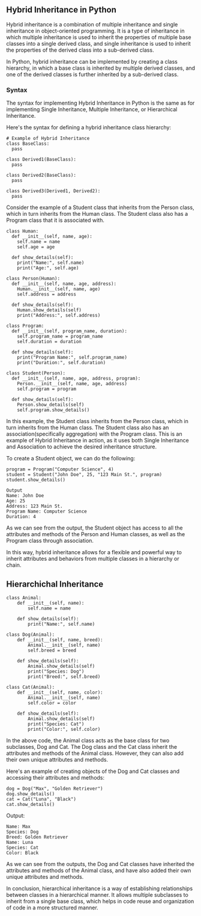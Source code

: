## Hybrid Inheritance in Python
Hybrid inheritance is a combination of multiple inheritance and single inheritance in object-oriented programming. It is a type of inheritance in which multiple inheritance is used to inherit the properties of multiple base classes into a single derived class, and single inheritance is used to inherit the properties of the derived class into a sub-derived class.

In Python, hybrid inheritance can be implemented by creating a class hierarchy, in which a base class is inherited by multiple derived classes, and one of the derived classes is further inherited by a sub-derived class.

### Syntax
The syntax for implementing Hybrid Inheritance in Python is the same as for implementing Single Inheritance, Multiple Inheritance, or Hierarchical Inheritance.

Here's the syntax for defining a hybrid inheritance class hierarchy:
```
# Example of Hybrid Inheritance 
class BaseClass:
  pass

class Derived1(BaseClass):
  pass  

class Derived2(BaseClass):
  pass  

class Derived3(Derived1, Derived2):
  pass
```
Consider the example of a Student class that inherits from the Person class, which in turn inherits from the Human class. The Student class also has a Program class that it is associated with.

```
class Human:
  def __init__(self, name, age):
    self.name = name
    self.age = age
    
  def show_details(self):
    print("Name:", self.name)
    print("Age:", self.age)
    
class Person(Human):
  def __init__(self, name, age, address):
    Human.__init__(self, name, age)
    self.address = address
    
  def show_details(self):
    Human.show_details(self)
    print("Address:", self.address)
    
class Program:
  def __init__(self, program_name, duration):
    self.program_name = program_name
    self.duration = duration
    
  def show_details(self):
    print("Program Name:", self.program_name)
    print("Duration:", self.duration)
    
class Student(Person):
  def __init__(self, name, age, address, program):
    Person.__init__(self, name, age, address)
    self.program = program
    
  def show_details(self):
    Person.show_details(self)
    self.program.show_details()
```
In this example, the Student class inherits from the Person class, which in turn inherits from the Human class. The Student class also has an association(specifically aggregation) with the Program class. This is an example of Hybrid Inheritance in action, as it uses both Single Inheritance and Association to achieve the desired inheritance structure.

To create a Student object, we can do the following:
```
program = Program("Computer Science", 4)
student = Student("John Doe", 25, "123 Main St.", program)
student.show_details()
```
```
Output
Name: John Doe
Age: 25
Address: 123 Main St.
Program Name: Computer Science
Duration: 4
```
As we can see from the output, the Student object has access to all the attributes and methods of the Person and Human classes, as well as the Program class through association.

In this way, hybrid inheritance allows for a flexible and powerful way to inherit attributes and behaviors from multiple classes in a hierarchy or chain.


## Hierarchichal Inheritance
```
class Animal:
    def __init__(self, name):
        self.name = name

    def show_details(self):
        print("Name:", self.name)

class Dog(Animal):
    def __init__(self, name, breed):
        Animal.__init__(self, name)
        self.breed = breed

    def show_details(self):
        Animal.show_details(self)
        print("Species: Dog")
        print("Breed:", self.breed)

class Cat(Animal):
    def __init__(self, name, color):
        Animal.__init__(self, name)
        self.color = color

    def show_details(self):
        Animal.show_details(self)
        print("Species: Cat")
        print("Color:", self.color)
```
In the above code, the Animal class acts as the base class for two subclasses, Dog and Cat. The Dog class and the Cat class inherit the attributes and methods of the Animal class. However, they can also add their own unique attributes and methods.

Here's an example of creating objects of the Dog and Cat classes and accessing their attributes and methods:
```
dog = Dog("Max", "Golden Retriever")
dog.show_details()
cat = Cat("Luna", "Black")
cat.show_details()
```
Output:
```
Name: Max
Species: Dog
Breed: Golden Retriever
Name: Luna
Species: Cat
Color: Black
```
As we can see from the outputs, the Dog and Cat classes have inherited the attributes and methods of the Animal class, and have also added their own unique attributes and methods.

In conclusion, hierarchical inheritance is a way of establishing relationships between classes in a hierarchical manner. It allows multiple subclasses to inherit from a single base class, which helps in code reuse and organization of code in a more structured manner.
